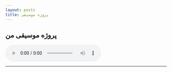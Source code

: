 ```yaml
---
layout: posts
title: پروژه موسیقی
---
```

## پروژه موسیقی من


<audio controls>
<source src="https://drive.google.com/file/d/1SOHBSO4Xdb--r-u48Wb47yt-YPosYW2K/view?usp=sharing" type="audio/ogg">
<source src="https://drive.google.com/file/d/1SOHBSO4Xdb--r-u48Wb47yt-YPosYW2K/view?usp=sharing" type="audio/mpeg">
Your browser does not support the audio element.
</audio>

---